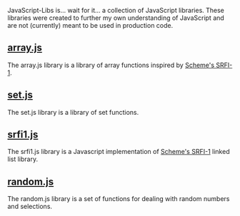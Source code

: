 JavaScript-Libs is... wait for it... a collection of JavaScript libraries.  These libraries were created to further my own understanding of JavaScript and are not (currently) meant to be used in production code.

## [array.js](https://github.com/jacktrades/JavaScript-Libs/wiki/array.js)

The array.js library is a library of array functions inspired by [Scheme's SRFI-1](http://srfi.schemers.org/srfi-1/srfi-1.html).

## [set.js](https://github.com/jacktrades/JavaScript-Libs/wiki/set.js)

The set.js library is a library of set functions.

## [srfi1.js](https://github.com/jacktrades/JavaScript-Libs/wiki/srfi1.js)

The srfi1.js library is a Javascript implementation of [Scheme's SRFI-1](http://srfi.schemers.org/srfi-1/srfi-1.html) linked list library.

## [random.js]()

The random.js library is a set of functions for dealing with random numbers and selections.
